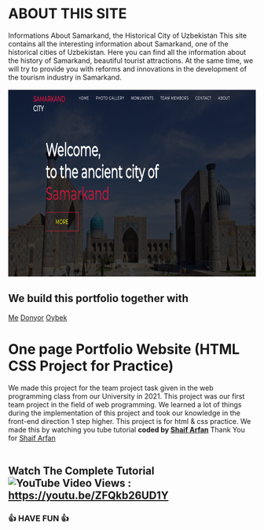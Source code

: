 # ABOUT THIS SITE
Informations About Samarkand, the Historical City of Uzbekistan
This site contains all the interesting information about Samarkand, one of the historical cities of Uzbekistan. Here you can find all the information about the history of Samarkand, beautiful tourist attractions. At the same time, we will try to provide you with reforms and innovations in the development of the tourism industry in Samarkand.<br><br>
<img src="https://github.com/BekCodingAddict/University-Projects/blob/main/Wep%20Programming%20Team%20Project/img/HomePage.png?raw=true" width="650" height="380" alt="HomePage">
## We build this portfolio together with<br>
[Me](https://github.com/BekCodingAddict)
[Donyor](https://github.com/7dony7)
[Oybek](https://github.com/oybekjon94)
# One page Portfolio Website (HTML CSS Project for Practice)
We made this project for the team project task given in the web programming class from our University in 2021. This project was our first team project in the field of web programming. We learned a lot of things during the implementation of this project and took our knowledge in the front-end direction 1 step higher.
This project is for html &amp; css practice. We made this by watching you tube tutorial
<b>coded by [Shaif Arfan](https://github.com/shaifarfan)</b> Thank You for [Shaif Arfan](https://github.com/shaifarfan)<br><br>
## Watch The Complete Tutorial ![YouTube Video Views](https://img.shields.io/youtube/views/ZFQkb26UD1Y?style=social) : https://youtu.be/ZFQkb26UD1Y   
### 👍 HAVE FUN 👍


